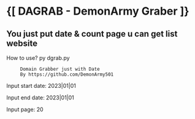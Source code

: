 # {[ DAGRAB - DemonArmy Graber ]}
## You just put date & count page u can get list website


How to use? 
py dgrab.py

         Domain Grabber just with Date
         By https://github.com/DemonArmy501

Input start date: 2023|01|01

Input end date: 2023|01|01

Input page: 20
